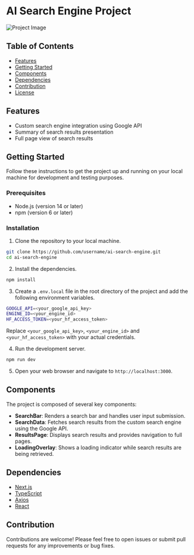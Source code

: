 # AI Search Engine Project

![Project Image](path_to_project_image)

## Table of Contents

- [Features](#features)
- [Getting Started](#getting-started)
- [Components](#components)
- [Dependencies](#dependencies)
- [Contribution](#contribution)
- [License](#license)

## Features

- Custom search engine integration using Google API
- Summary of search results presentation
- Full page view of search results

## Getting Started

Follow these instructions to get the project up and running on your local machine for development and testing purposes.

### Prerequisites

- Node.js (version  14 or later)
- npm (version  6 or later)

### Installation

1. Clone the repository to your local machine.

```bash
git clone https://github.com/username/ai-search-engine.git
cd ai-search-engine
```

2. Install the dependencies.

```bash
npm install
```

3. Create a `.env.local` file in the root directory of the project and add the following environment variables.

```bash
GOOGLE_API=<your_google_api_key>
ENGINE_ID=<your_engine_id>
HF_ACCESS_TOKEN=<your_hf_access_token>
```

Replace `<your_google_api_key>`, `<your_engine_id>` and `<your_hf_access_token>` with your actual credentials.

4. Run the development server.

```bash
npm run dev
```

5. Open your web browser and navigate to `http://localhost:3000`.

## Components

The project is composed of several key components:

- **SearchBar**: Renders a search bar and handles user input submission.
- **SearchData**: Fetches search results from the custom search engine using the Google API.
- **ResultsPage**: Displays search results and provides navigation to full pages.
- **LoadingOverlay**: Shows a loading indicator while search results are being retrieved.

## Dependencies

- [Next.js](https://nextjs.org/)
- [TypeScript](https://www.typescriptlang.org/)
- [Axios](https://axios-http.com/)
- [React](https://reactjs.org/)

## Contribution

Contributions are welcome! Please feel free to open issues or submit pull requests for any improvements or bug fixes.